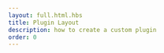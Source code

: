 ```yaml
---
layout: full.html.hbs
title: Plugin Layout
description: how to create a custom plugin
order: 0
---
```

